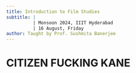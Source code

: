 ```yaml
---
title: Introduction to Film Studies
subtitle: |
          | Monsoon 2024, IIIT Hyderabad
          | 16 August, Friday
author: Taught by Prof. Sushmita Banerjee
---
```


# CITIZEN FUCKING KANE